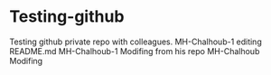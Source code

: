 # Testing-github
Testing github private repo with colleagues.
MH-Chalhoub-1 editing README.md
MH-Chalhoub-1 Modifing from his repo
MH-Chalhoub Modifing
